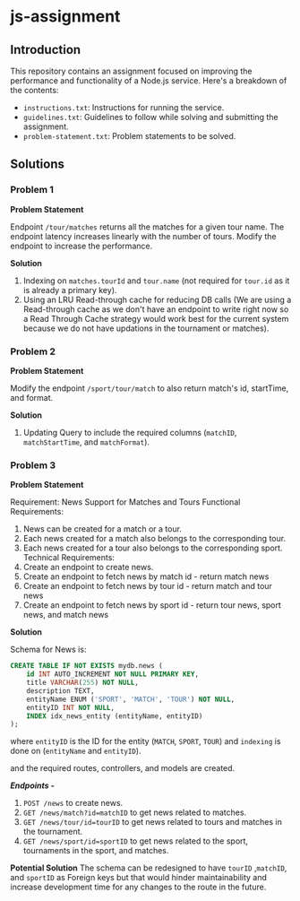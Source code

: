 # js-assignment

## Introduction

This repository contains an assignment focused on improving the performance and functionality of a Node.js service. Here's a breakdown of the contents:

- `instructions.txt`: Instructions for running the service.
- `guidelines.txt`: Guidelines to follow while solving and submitting the assignment.
- `problem-statement.txt`: Problem statements to be solved.

## Solutions

### Problem 1

**Problem Statement**

Endpoint `/tour/matches` returns all the matches for a given tour name. The endpoint latency increases linearly with the number of tours. Modify the endpoint to increase the performance.

**Solution**

1. Indexing on `matches.tourId` and `tour.name` (not required for `tour.id` as it is already a primary key).
2. Using an LRU Read-through cache for reducing DB calls (We are using a Read-through cache as we don't have an endpoint to write right now so a Read Through Cache strategy would work best for the current system because we do not have updations in the tournament or matches).

### Problem 2

**Problem Statement**

Modify the endpoint `/sport/tour/match` to also return match's id, startTime, and format.

**Solution**

1. Updating Query to include the required columns (`matchID`, `matchStartTime`, and `matchFormat`).

### Problem 3

**Problem Statement**

Requirement: News Support for Matches and Tours
Functional Requirements:
   1. News can be created for a match or a tour.
   2. Each news created for a match also belongs to the corresponding tour.
   3. Each news created for a tour also belongs to the corresponding sport.
Technical Requirements:
   1. Create an endpoint to create news.
   2. Create an endpoint to fetch news by match id - return match news
   3. Create an endpoint to fetch news by tour id - return match and tour news
   4. Create an endpoint to fetch news by sport id - return tour news, sport news, and match news

**Solution**

Schema for News is:

```sql
CREATE TABLE IF NOT EXISTS mydb.news (
    id INT AUTO_INCREMENT NOT NULL PRIMARY KEY,
    title VARCHAR(255) NOT NULL,
    description TEXT,
    entityName ENUM ('SPORT', 'MATCH', 'TOUR') NOT NULL,
    entityID INT NOT NULL,
    INDEX idx_news_entity (entityName, entityID)
);
```

where `entityID` is the ID for the entity (`MATCH`, `SPORT`, `TOUR`) and `indexing` is done on (`entityName` and `entityID`).

and the required routes, controllers, and models are created.

***Endpoints -***
1. `POST /news` to create news.
2. `GET /news/match?id=matchID` to get news related to matches.
3. `GET /news/tour/id=tourID` to get news related to tours and matches in the tournament.
4. `GET /news/sport/id=sportID` to get news related to the sport, tournaments in the sport, and matches.

**Potential Solution**
The schema can be redesigned to have `tourID` ,`matchID`, and `sportID` as Foreign keys but that would hinder maintainability and increase development time for any changes to the route in the future.

